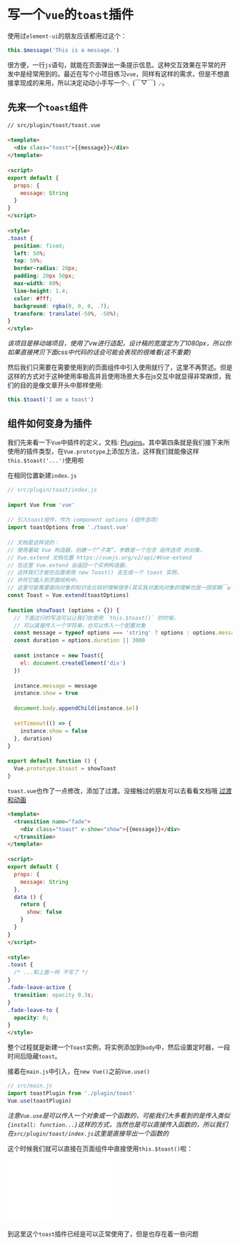 # 写一个`vue`的`toast`插件

使用过`element-ui`的朋友应该都用过这个：
```javascript
this.$message('This is a message.')
```
很方便，一行`js`语句，就能在页面弹出一条提示信息。这种交互效果在平常的开发中是经常用到的。最近在写个小项目练习`vue`，同样有这样的需求，但是不想直接拿现成的来用，所以决定动动小手写一个╮(￣▽￣)╭。

## 先来一个`toast`组件

```html
// src/plugin/toast/toast.vue

<template>
  <div class="toast">{{message}}</div>
</template>

<script>
export default {
  props: {
    message: String
  }
}
</script>

<style>
.toast {
  position: fixed;
  left: 50%;
  top: 50%;
  border-radius: 20px;
  padding: 20px 50px;
  max-width: 80%;
  line-height: 1.4;
  color: #fff;
  background: rgba(0, 0, 0, .7);
  transform: translate(-50%, -50%);
}
</style>
```
*该项目是移动端项目，使用了vw进行适配，设计稿的宽度定为了1080px，所以你如果直接拷贝下面css中代码的话会可能会表现的很难看(这不重要)*

然后我们只需要在需要使用到的页面组件中引入使用就行了，这里不再赘述。但是这样的方式对于这种使用率极高并且使用场景大多在js交互中就显得非常麻烦，我们的目的是像文章开头中那样使用:
```javascript
this.$toast('I am a toast')
```

## 组件如何变身为插件

我们先来看一下`Vue`中插件的定义，文档: [Plugins](https://vuejs.org/v2/guide/plugins.html)。其中第四条就是我们接下来所使用的插件类型，在`Vue.prototype`上添加方法，这样我们就能像这样`this.$toast('...')`使用啦

在相同位置新建`index.js`
```javascript
// src/plugin/toast/index.js

import Vue from 'vue'

// 引入toast组件，作为 component options (组件选项)
import toastOptions from './toast.vue'

// 文档是这样说的：
// 使用基础 Vue 构造器，创建一个“子类”。参数是一个包含 组件选项 的对象。
// Vue.extend 文档位置 https://vuejs.org/v2/api/#Vue-extend
// 在这里 Vue.extend 会返回一个实例构造器，
// 这样我们才能在后面使用 new Toast() 去生成一个 toast 实例，
// 并将它插入到页面结构中。
// 这里可能需要面向对象的知识会比较好理解很多(其实我对面向对象的理解也是一团浆糊￣ω￣=)
const Toast = Vue.extend(toastOptions)

function showToast (options = {}) {
  // 下面这行的写法可以让我们在使用 `this.$toast()` 的时候，
  // 可以直接传入一个字符串，也可以传入一个配置对象
  const message = typeof options === 'string' ? options : options.message
  const duration = options.duration || 3000

  const instance = new Toast({
    el: document.createElement('div')
  })

  instance.message = message
  instance.show = true

  document.body.appendChild(instance.$el)

  setTimeout(() => {
    instance.show = false
  }, duration)
}

export default function () {
  Vue.prototype.$toast = showToast
}
```
`toast.vue`也作了一点修改，添加了过渡。没接触过的朋友可以去看看文档哦 [过渡和动画](https://vuejs.org/v2/guide/transitions.html)
```html
<template>
  <transition name="fade">
    <div class="toast" v-show="show">{{message}}</div>
  </transition>
</template>

<script>
export default {
  props: {
    message: String
  },
  data () {
    return {
      show: false
    }
  }
}
</script>

<style>
.toast {
  /* ...和上面一样 不写了 */
}
.fade-leave-active {
  transition: opacity 0.3s;
}
.fade-leave-to {
  opacity: 0;
}
</style>

```
整个过程就是新建一个`Toast`实例，将实例添加到`body`中，然后设置定时器，一段时间后隐藏`toast`。

接着在`main.js`中引入，在`new Vue()`之前`Vue.use()`
```javascript
// src/main.js
import toastPlugin from './plugin/toast'
Vue.use(toastPlugin)
```
*注意`Vue.use`是可以传入一个对象或一个函数的，可能我们大多看到的是传入类似`{install: function...}`这样的方式，当然也是可以直接传入函数的，所以我们在`src/plugin/toast/index.js`这里是直接导出一个函数的*

这个时候我们就可以直接在页面组件中直接使用`this.$toast()`啦：

![](https://github.com/andefine/knowledge-points/blob/master/vue/images/toast_01.gif?raw=true)

到这里这个`toast`插件已经是可以正常使用了，但是也存在着一些问题
